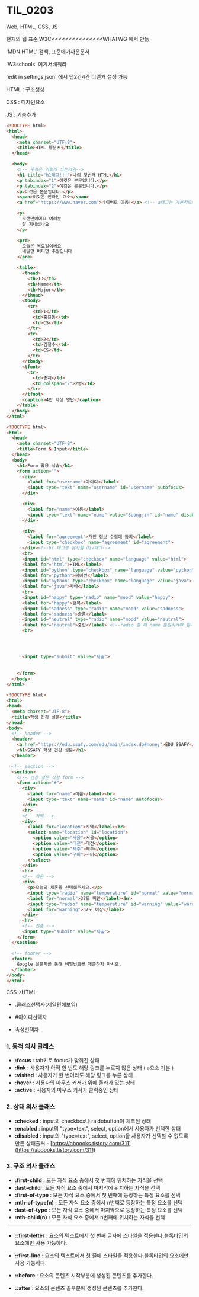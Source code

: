 # TIL_0203

Web, HTML, CSS, JS

현재의 웹 표준 W3C<<<<<<<<<<<<<<<WHATWG 에서 만듦

'MDN HTML' 검색, 표준에가까운문서

'W3schools' 여기서배워라

'edit in settings.json' 에서 탭2칸4칸 이런거 설정 가능



HTML : 구조생성

CSS : 디자인요소

JS : 기능추가



```html
<!DOCTYPE html>
<html>
  <head>
    <meta charset="UTF-8">
    <title>HTML 웹문서</title>
  </head>

  <body>
    <!-- 주석은 이렇게 쓰는거임-->
    <h1 title="h1태그!!!">나의 첫번째 HTML</h1>
    <p tabindex="1">이것은 본문입니다.</p>
    <p tabindex="2">이것은 본문입니다.</p>
    <p>이것은 본문입니다.</p>
    <span>이것은 인라인 요소</span>
    <a href="https://www.naver.com">네이버로 이동!</a> <!-- a태그는 기본적으로 포커스가 됨 i.e. tap index 가짐 -->

    <p>
      오랜만이에요 여러분
      잘 지내셨나요
    </p>

    <pre>
      오늘은 목요일이에요
      내일만 버티면 주말입니다
    </pre>

    <table>
      <thead>
        <th>ID</th>
        <th>Name</th>
        <th>Major</th>
      </thead>
      <tbody>
        <tr>
          <td>1</td>
          <td>홍길동</td>
          <td>CS</td>
        </tr>
        <tr>
          <td>2</td>
          <td>김철수</td>
          <td>CS</td>
        </tr>
      </tbody>
      <tfoot>
        <tr>
          <td>총계</td>
          <td colspan="2">2명</td>
        </tr>
      </tfoot>
      <caption>4반 학생 명단</caption>
    </table>
  </body>
</html>
```

```html
<!DOCTYPE html>
<html>
  <head>
    <meta charset="UTF-8">
    <title>Form & Input</title>
  </head>
  <body>
    <h1>Form 활용 실습</h1>
    <form action="">
      <div>
        <label for="username">아이디</label>
        <input type="text" name="username" id="username" autofocus>
      </div>

      <div>
        <label for="name">이름</label>
        <input type="text" name="name" value="Seongjin" id="name" disabled>
      </div>  
      
      <div>
        <label for="agreement">개인 정보 수집에 동의</label>
        <input type="checkbox" name="agreement" id="agreement">
      </div><!--br 태그랑 유사함 div태그-->
      <br>
      <input id="html" type="checkbox" name="language" value="html">
      <label for="html">HTML</label>
      <input id="python" type="checkbox" name="language" value="python">
      <label for="python">파이썬</label>
      <input id="python" type="checkbox" name="language" value="java">
      <label for="java">자바</label>
      <br>
      <input id="happy" type="radio" name="mood" value="happy">
      <label for="happy">행복</label>
      <input id="sadness" type="radio" name="mood" value="sadness">
      <label for="sadness">슬픔</label>
      <input id="neutral" type="radio" name="mood" value="neutral">
      <label for="neutral">중립</label> <!--radio 쓸 때 name 통일시켜야 함-->
      <br>




      <input type="submit" value="제출">
    
    
    </form>
  </body>
</html>
```

```html
<!DOCTYPE html>
<html>
<head>
  <meta charset="UTF-8">
  <title>학생 건강 설문</title>
</head>
<body>
  <!-- header -->
  <header>
    <a href="https://edu.ssafy.com/edu/main/index.do#none;">EDU SSAFY</a>
    <h1>SSAFY 학생 건강 설문</h1>
  </header>

  <!-- section -->
  <section>
    <!-- 건강 설문 작성 form -->
    <form action="#">
      <div>
        <label for="name">이름</label><br>
        <input type="text" name="name" id="name" autofocus>
      </div>
      <hr>
      <!-- 지역 -->
      <div>
        <label for="location">지역</label><br>
        <select name="location" id="location">
          <option value="서울">서울</option>
          <option value="대전">대전</option>
          <option value="제주">제주</option>
          <option value="구미">구미</option>
        </select>
      </div>
      <hr>
      <!-- 체온 -->
      <div>
        <p>오늘의 체온을 선택해주세요.</p>
        <input type="radio" name="temperature" id="normal" value="normal" checked>
        <label for="normal">37도 미만</label><br>
        <input type="radio" name="temperature" id="warning" value="warning">
        <label for="warning">37도 이상</label>
      </div>
      <hr>
      <!-- 전송 -->
      <input type="submit" value="제출">
    </form>
  </section>

  <!-- footer -->
  <footer>
    Google 설문지를 통해 비밀번호를 제출하지 마시오.
  </footer>
</body>
</html>
```



CSS->HTML

- .클래스선택자(제일편해보임)

- #아이디선택자

- 속성선택자



### 1. 동적 의사 클래스

- **:focus** : tab키로 focus가 맞춰진 상태
- **:link** : 사용자가 아직 한 번도 해당 링크를 누르지 않은 상태 ( a요소 기본 )
- **:visited** : 사용자가 한 번이라도 해당 링크를 누른 상태
- **:hover** : 사용자의 마우스 커서가 위에 올라가 있는 상태
- **:active** : 사용자의 마우스 커서가 클릭중인 상태

### 2. 상태 의사 클래스
- **:checked** : input의 checkbox나 raidobutton이 체크된 상태
- **:enabled** : input의 "type=text", select, option에서 사용자가 선택한 상태
- **:disabled** : input의 "type=text", select, option을 사용자가 선택할 수 없도록 만든 상태출처 - [https://aboooks.tistory.com/311](https://aboooks.tistory.com/311)
### 3. 구조 의사 클래스
- **:first-child** : 모든 자식 요소 중에서 첫 번째에 위치하는 자식을 선택
- **:last-child** : 모든 자식 요소 중에서 마지막에 위치하는 자식을 선택
- **:first-of-type** : 모든 자식 요소 중에서 첫 번째에 등장하는 특정 요소를 선택
- **:nth-of-type(n)** : 모든 자식 요소 중에서 n번째로 등장하는 특정 요소를 선택
- **:last-of-type** : 모든 자식 요소 중에서 마지막으로 등장하는 특정 요소를 선택
- **:nth-child(n)** : 모든 자식 요소 중에서 n번째에 위치하는 자식을 선택





---------------------------------------------------------------------------------------

- **::first-letter** : 요소의 텍스트에서 첫 번째 글자에 스타일을 적용한다.블록타입의 요소에만 사용 가능하다.

- **::first-line** : 요소의 텍스트에서 첫 줄에 스타일을 적용한다.블록타입의 요소에만 사용 가능하다.

- **::before** : 요소의 콘텐츠 시작부분에 생성된 콘텐츠를 추가한다.

- **::after** : 요소의 콘텐츠 끝부분에 생성된 콘텐츠를 추가한다.